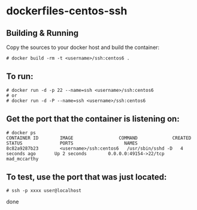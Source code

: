 dockerfiles-centos-ssh
======
Building & Running
------
Copy the sources to your docker host and build the container:

	# docker build -rm -t <username>/ssh:centos6 .
To run:
------

	# docker run -d -p 22 --name=ssh <username>/ssh:centos6
	# or
	# docker run -d -P --name=ssh <username>/ssh:centos6
Get the port that the container is listening on:
------

	# docker ps
	CONTAINER ID        IMAGE                 COMMAND             CREATED             STATUS              PORTS                   NAMES
	8c82a9287b23        <username>/ssh:centos6   /usr/sbin/sshd -D   4 seconds ago       Up 2 seconds        0.0.0.0:49154->22/tcp   mad_mccarthy        
To test, use the port that was just located:
------

	# ssh -p xxxx user@localhost

done
